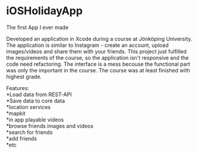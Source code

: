 # iOSHolidayApp
The first App I ever made

Developed an application in Xcode during a course at Jönköping University. The application is similar to Instagram - create an account, upload images/videos and share them with your friends. This project just fulfilled the requirements of the course, so the application isn't responsive and the code need refactoring. The interface is a mess becouse the functional part was only the important in the course. The course was at least finished with highest grade.

Features:<br>
*Load data from REST-API<br>
*Save data to core data<br>
*location services<br>
*mapkit<br>
*in app playable videos<br>
*browse friends images and videos<br>
*search for friends<br>
*add friends<br>
*etc

